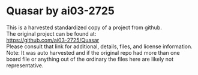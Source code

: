 
# Quasar by ai03-2725  
This is a harvested standardized copy of a project from github.  
The original project can be found at:  
https://github.com/ai03-2725/Quasar  
Please consult that link for additional, details, files, and license information.  
Note: It was auto harvested and if the original repo had more than one board file or anything out of the ordinary the files here are likely not representative.  
    